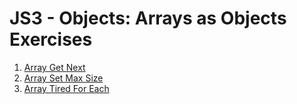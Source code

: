 # JS3 - Objects: Arrays as Objects Exercises

1. [Array Get Next](array-get-next/README.md)
2. [Array Set Max Size](array-set-max-size/README.md)
3. [Array Tired For Each](array-tired-for-each/README.md)
